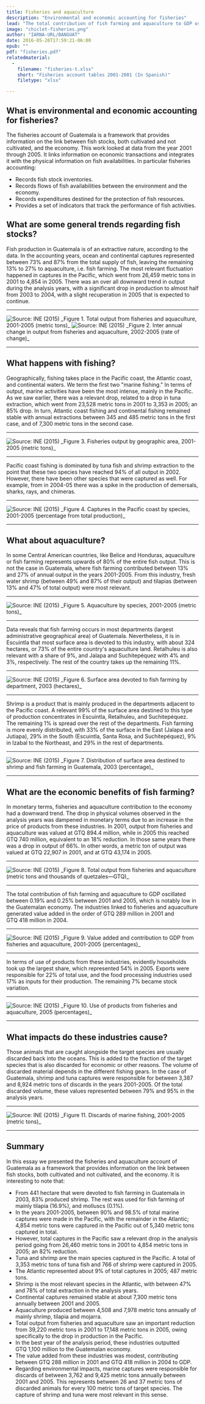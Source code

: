 ```yaml
---
title: Fisheries and aquaculture
description: "Environmental and economic accounting for fisheries"
lead: "The total contribution of fish farming and aquaculture to GDP oscillated between 0.19% and 0.25% between 2001 and 2005, which is notably low in the Guatemalan economy."
image: "chiclet-fisheries.png"
author: "IARNA-URL/BANGUAT"
date: 2016-05-26T17:59:21-06:00
epub: ""
pdf: "fisheries.pdf"
relatedmaterial:
  -
    filename: "fisheries-t.xlsx"
    short: "Fisheries account tables 2001-2001 (In Spanish)"
    filetype: "xlsx"

---
```


## What is environmental and economic accounting for fisheries?

The fisheries account of Guatemala is a framework that provides information on the link between fish stocks, both cultivated and not cultivated, and the economy. This work looked at data from the year 2001 through 2005. It links information on economic transactions and integrates it with the physical information on fish availabilities. In particular fisheries accounting:

* Records fish stock inventories.
* Records flows of fish availabilities between the environment and the economy.
* Records expenditures destined for the protection of fish resources.
* Provides a set of indicators that track the performance of fish activities.

## What are some general trends regarding fish stocks?

Fish production in Guatemala is of an extractive nature, according to the data. In the accounting years, ocean and continental captures represented between 73% and 87% from the total supply of fish, leaving the remaining 13% to 27% to aquaculture, i.e. fish farming. The most relevant fluctuation happened in captures in the Pacific, which went from 26,459 metric tons in 2001 to 4,854 in 2005. There was an over all downward trend in output during the analysis years, with a significant drop in production to almost half from 2003 to 2004, with a slight recuperation in 2005 that is expected to continue.

<!-- Figure 1. Total output from fisheries and aquaculture, 2001-2005 (metric tons) -->

<hr>
<img src="/float/fisheries/fisheries-output.jpg" class="img-responsive" alt="Source: INE (2015)">
_Figure 1. Total output from fisheries and aquaculture, 2001-2005 (metric tons)_

<!-- Figure 2. Inter annual change in output from fisheries and aquaculture, 2002-2005 (rate of change) -->

<img src="/float/fisheries/fisheries-output-chgrate.jpg" class="img-responsive" alt="Source: INE (2015)">
_Figure 2. Inter annual change in output from fisheries and aquaculture, 2002-2005 (rate of change)_
<hr>

## What happens with fishing?

Geographically, fishing takes place in the Pacific coast, the Atlantic coast, and continental waters. We term the first two "marine fishing." In terms of output, marine activities have been the most intense, mainly in the Pacific. As we saw earlier, there was a relevant drop, related to a drop in tuna extraction, which went from 23,528 metric tons in 2001 to 3,353 in 2005; an 85% drop. In turn, Atlantic coast fishing and continental fishing remained stable with annual extractions between 345 and 485 metric tons in the first case, and of 7,300 metric tons in the second case.

<!-- Figure 3. Fisheries output by geographic area, 2001-2005 (metric tons) -->

<hr>
<img src="/float/fisheries/fisheries-geography.jpg" class="img-responsive" alt="Source: INE (2015)">
_Figure 3. Fisheries output by geographic area, 2001-2005 (metric tons)_
<hr>

Pacific coast fishing is dominated by tuna fish and shrimp extraction to the point that these two species have reached 94% of all output in 2002. However, there have been other species that were captured as well. For example, from in 2004-05 there was a spike in the production of demersals, sharks, rays, and chimeras.

<!-- Figure 4. Captures in the Pacific coast by species, 2001-2005 (percentage from total production) -->

<hr>
<img src="/float/fisheries/fisheries-pacific-species.jpg" class="img-responsive" alt="Source: INE (2015)">
_Figure 4. Captures in the Pacific coast by species, 2001-2005 (percentage from total production)_
<hr>

## What about aquaculture?

In some Central American countries, like Belice and Honduras, aquaculture or fish farming represents upwards of 80% of the entire fish output. This is not the case in Guatemala, where fish farming contributed between 13% and 27% of annual output in the years 2001-2005. From this industry, fresh water shrimp (between 49% and 87% of their output) and tilapias (between 13% and 47% of total output) were most relevant. 

<!-- Figure 5. Aquaculture by species, 2001-2005 (metric tons) -->

<hr>
<img src="/float/fisheries/fisheries-aquaculture-species.jpg" class="img-responsive" alt="Source: INE (2015)">
_Figure 5. Aquaculture by species, 2001-2005 (metric tons)_
<hr>

Data reveals that fish farming occurs in most departments (largest administrative geographical area) of Guatemala. Nevertheless, it is in Escuintla that most surface area is devoted to this industry, with about 324 hectares, or 73% of the entire country's aquaculture land. Retalhuleu is also relevant with a share of 9%, and Jalapa and Suchitepéquez with 4% and 3%, respectively. The rest of the country takes up the remaining 11%.

<!-- Figure 6. Surface area devoted to fish farming by department, 2003 (hectares) -->

<hr>
<img src="/float/fisheries/fisheries-bydepartment.jpg" class="img-responsive" alt="Source: INE (2015)">
_Figure 6. Surface area devoted to fish farming by department, 2003 (hectares)_
<hr>

Shrimp is a product that is mainly produced in the departments adjacent to the Pacific coast. A relevant 99% of the surface area destined to this type of production concentrates in Escuintla, Retalhuleu, and Suchitepéquez. The remaining 1% is spread over the rest of the departments. Fish farming is more evenly distributed, with 33% of the surface in the East (Jalapa and Jutiapa), 29% in the South (Escuintla, Santa Rosa, and Suchitepéquez), 9% in Izabal to the Northeast, and 29% in the rest of departments.

<!-- Figure 7. Distribution of surface area destined to shrimp and fish farming in Guatemala, 2003 (percentage) -->

<hr>
<img src="/float/fisheries/fisheries-area-byspecies.jpg" class="img-responsive" alt="Source: INE (2015)">
_Figure 7. Distribution of surface area destined to shrimp and fish farming in Guatemala, 2003 (percentage)_
<hr>

## What are the economic benefits of fish farming?

In monetary terms, fisheries and aquaculture contribution to the economy had a downward trend. The drop in physical volumes observed in the analysis years was dampened in monetary terms due to an increase in the price of products from these industries. In 2001, output from fisheries and aquaculture was valued at GTQ&nbsp;894.4&nbsp;million, while in 2005 this reached GTQ&nbsp;740&nbsp;million, equivalent to an 18% reduction. In those same years there was a drop in output of 66%. In other words, a metric ton of output was valued at GTQ&nbsp;22,907 in 2001, and at GTQ&nbsp;43,174 in 2005.

<!-- Figure 8. Total output from fisheries and aquaculture (metric tons and thousands of quetzales&mdash;GTQ) -->

<hr>
<img src="/float/fisheries/fisheries-money-vs-volume.jpg" class="img-responsive" alt="Source: INE (2015)">
_Figure 8. Total output from fisheries and aquaculture (metric tons and thousands of quetzales&mdash;GTQ)_
<hr>

The total contribution of fish farming and aquaculture to GDP oscillated between 0.19% and 0.25% between 2001 and 2005, which is notably low in the Guatemalan economy. The industries linked to fisheries and aquaculture generated value added in the order of GTQ&nbsp;289&nbsp;million in 2001 and GTQ&nbsp;418&nbsp;million in 2004.

<!-- Figure 9. Value added and contribution to GDP from fisheries and aquaculture, 2001-2005 (percentages) -->

<hr>
<img src="/float/fisheries/fisheries-gdpshare.jpg" class="img-responsive" alt="Source: INE (2015)">
_Figure 9. Value added and contribution to GDP from fisheries and aquaculture, 2001-2005 (percentages)_
<hr>

In terms of use of products from these industries, evidently households took up the largest share, which represented 54% in 2005. Exports were responsible for 22% of total use, and the food processing industries used 17% as inputs for their production. The remaining 7% became stock variation.

<!-- Figure 10. Use of products from fisheries and aquaculture, 2005 (percentages) -->

<hr>
<img src="/float/fisheries/fisheries-useshares.jpg" class="img-responsive" alt="Source: INE (2015)">
_Figure 10. Use of products from fisheries and aquaculture, 2005 (percentages)_
<hr>

## What impacts do these industries cause?

Those animals that are caught alongside the target species are usually discarded back into the oceans. This is added to the fraction of the target species that is also discarded for economic or other reasons. The volume of discarded material depends in the different fishing gears. In the case of Guatemala, shrimp and tuna captures were responsible for between 3,387 and 8,924 metric tons of discards in the years 2001-2005. Of the total discarded volume, these values represented between 79% and 95% in the analysis years.

<!-- Figure 11. Discards of marine fishing, 2001-2005 (metric tons) -->

<hr>
<img src="/float/fisheries/fisheries-discards.jpg" class="img-responsive" alt="Source: INE (2015)">
_Figure 11. Discards of marine fishing, 2001-2005 (metric tons)_
<hr>

## Summary

In this essay we presented the fisheries and aquaculture account of Guatemala as a framework that provides information on the link between fish stocks, both cultivated and not cultivated, and the economy. It is interesting to note that:

* From 441 hectare that were devoted to fish farming in Guatemala in 2003, 83% produced shrimp. The rest was used for fish farming of mainly tilapia (16.9%), and molluscs (0.1%).
* In the years 2001-2005, between 90% and 98.5% of total marine captures were made in the Pacific, with the remainder in the Atlantic; 4,854 metric tons  were captured in the Pacific out of 5,340 metric tons captured in total.
* However, total captures in the Pacific saw a relevant drop in the analysis period going from 26,460 metric tons in 2001 to 4,854 metric tons in 2005; an 82% reduction.
* Tuna and shrimp are the main species captured in the Pacific. A total of 3,353 metric tons of tuna fish and 766 of shrimp were captured in 2005. 
* The Atlantic represented about 9% of total captures in 2005; 487 metric tons.
* Shrimp is the most relevant species in the Atlantic, with between 47% and 78% of total extraction in the analysis years.
* Continental captures remained stable at about 7,300 metric tons annually between 2001 and 2005.
* Aquaculture produced between 4,508 and 7,978 metric tons annually of mainly shrimp, tilapia and mojarra.
* Total output from fisheries and aquaculture saw an important reduction from 39,220 metric tons in 2001 to 17,148 metric tons in 2005, owing specifically to the drop in production in the Pacific.
* In the best year of the analysis period, these industries outputted  GTQ&nbsp;1,100&nbsp;million to the Guatemalan economy.
* The value added from these industries was modest, contributing between GTQ&nbsp;288&nbsp;million in 2001 and GTQ&nbsp;418&nbsp;million in 2004 to GDP.
* Regarding environmental impacts, marine captures were responsible for discards of between 3,762 and 9,425 metric tons annually between 2001 and 2005. This represents between 26 and 37 metric tons of discarded animals for every 100 metric tons of target species. The capture of shrimp and tuna were most relevant in this sense.


